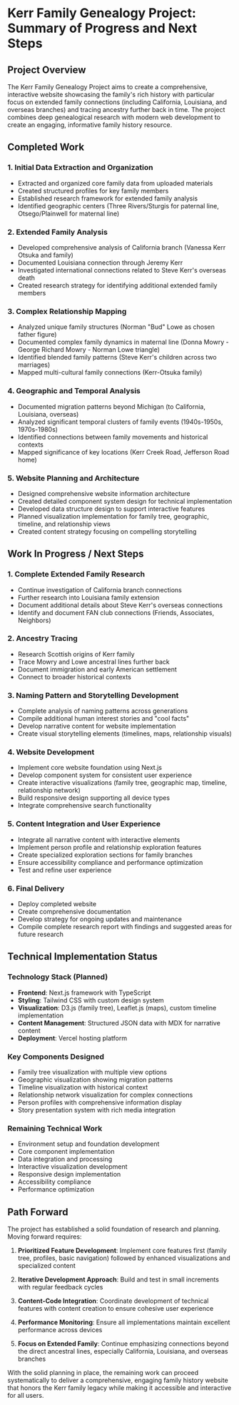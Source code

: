 # Kerr Family Genealogy Project: Summary of Progress and Next Steps

## Project Overview

The Kerr Family Genealogy Project aims to create a comprehensive, interactive website showcasing the family's rich history with particular focus on extended family connections (including California, Louisiana, and overseas branches) and tracing ancestry further back in time. The project combines deep genealogical research with modern web development to create an engaging, informative family history resource.

## Completed Work

### 1. Initial Data Extraction and Organization
- Extracted and organized core family data from uploaded materials
- Created structured profiles for key family members
- Established research framework for extended family analysis
- Identified geographic centers (Three Rivers/Sturgis for paternal line, Otsego/Plainwell for maternal line)

### 2. Extended Family Analysis
- Developed comprehensive analysis of California branch (Vanessa Kerr Otsuka and family)
- Documented Louisiana connection through Jeremy Kerr
- Investigated international connections related to Steve Kerr's overseas death
- Created research strategy for identifying additional extended family members

### 3. Complex Relationship Mapping
- Analyzed unique family structures (Norman "Bud" Lowe as chosen father figure)
- Documented complex family dynamics in maternal line (Donna Mowry - George Richard Mowry - Norman Lowe triangle)
- Identified blended family patterns (Steve Kerr's children across two marriages)
- Mapped multi-cultural family connections (Kerr-Otsuka family)

### 4. Geographic and Temporal Analysis
- Documented migration patterns beyond Michigan (to California, Louisiana, overseas)
- Analyzed significant temporal clusters of family events (1940s-1950s, 1970s-1980s)
- Identified connections between family movements and historical contexts
- Mapped significance of key locations (Kerr Creek Road, Jefferson Road home)

### 5. Website Planning and Architecture
- Designed comprehensive website information architecture
- Created detailed component system design for technical implementation
- Developed data structure design to support interactive features
- Planned visualization implementation for family tree, geographic, timeline, and relationship views
- Created content strategy focusing on compelling storytelling

## Work In Progress / Next Steps

### 1. Complete Extended Family Research
- Continue investigation of California branch connections
- Further research into Louisiana family extension
- Document additional details about Steve Kerr's overseas connections
- Identify and document FAN club connections (Friends, Associates, Neighbors)

### 2. Ancestry Tracing
- Research Scottish origins of Kerr family
- Trace Mowry and Lowe ancestral lines further back
- Document immigration and early American settlement
- Connect to broader historical contexts

### 3. Naming Pattern and Storytelling Development
- Complete analysis of naming patterns across generations
- Compile additional human interest stories and "cool facts"
- Develop narrative content for website implementation
- Create visual storytelling elements (timelines, maps, relationship visuals)

### 4. Website Development
- Implement core website foundation using Next.js
- Develop component system for consistent user experience
- Create interactive visualizations (family tree, geographic map, timeline, relationship network)
- Build responsive design supporting all device types
- Integrate comprehensive search functionality

### 5. Content Integration and User Experience
- Integrate all narrative content with interactive elements
- Implement person profile and relationship exploration features
- Create specialized exploration sections for family branches
- Ensure accessibility compliance and performance optimization
- Test and refine user experience

### 6. Final Delivery
- Deploy completed website
- Create comprehensive documentation
- Develop strategy for ongoing updates and maintenance
- Compile complete research report with findings and suggested areas for future research

## Technical Implementation Status

### Technology Stack (Planned)
- **Frontend**: Next.js framework with TypeScript
- **Styling**: Tailwind CSS with custom design system
- **Visualization**: D3.js (family tree), Leaflet.js (maps), custom timeline implementation
- **Content Management**: Structured JSON data with MDX for narrative content
- **Deployment**: Vercel hosting platform

### Key Components Designed
- Family tree visualization with multiple view options
- Geographic visualization showing migration patterns
- Timeline visualization with historical context
- Relationship network visualization for complex connections
- Person profiles with comprehensive information display
- Story presentation system with rich media integration

### Remaining Technical Work
- Environment setup and foundation development
- Core component implementation
- Data integration and processing
- Interactive visualization development
- Responsive design implementation
- Accessibility compliance
- Performance optimization

## Path Forward

The project has established a solid foundation of research and planning. Moving forward requires:

1. **Prioritized Feature Development**: Implement core features first (family tree, profiles, basic navigation) followed by enhanced visualizations and specialized content

2. **Iterative Development Approach**: Build and test in small increments with regular feedback cycles

3. **Content-Code Integration**: Coordinate development of technical features with content creation to ensure cohesive user experience

4. **Performance Monitoring**: Ensure all implementations maintain excellent performance across devices

5. **Focus on Extended Family**: Continue emphasizing connections beyond the direct ancestral lines, especially California, Louisiana, and overseas branches

With the solid planning in place, the remaining work can proceed systematically to deliver a comprehensive, engaging family history website that honors the Kerr family legacy while making it accessible and interactive for all users.
